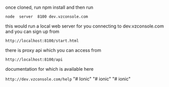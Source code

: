 once cloned, run npm install and then run

`node  server  8100 dev.vzconsole.com`

this would run a local web server for you connecting to dev.vzconsole.com
and you can sign up from 

`http://localhost:8100/start.html`

there is proxy api which you can access from  

`http://localhost:8100/api`

documentation for which is available here 

`http://dev.vzconsole.com/help`
"# Ionic" 
"# ionic" 
"# ionic" 

